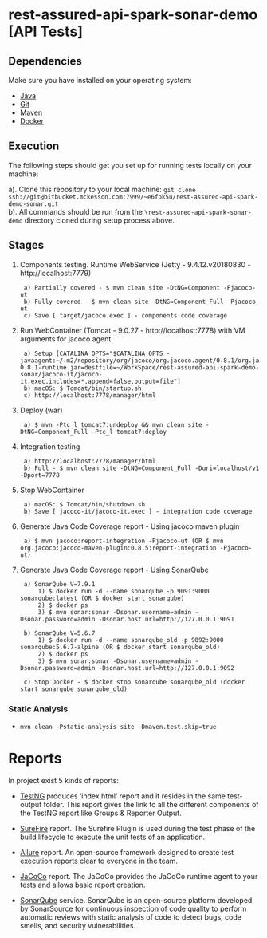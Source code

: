 # rest-assured-api-spark-sonar-demo [API Tests]


## Dependencies
Make sure you have installed on your operating system:<br/>
* [Java](http://www.java.com/) 
* [Git](https://git-scm.com/)
* [Maven](https://maven.apache.org/)
* [Docker](https://www.docker.com/)


## Execution
The following steps should get you set up for running tests locally on your machine:

a). Clone this repository to your local machine: `git clone ssh://git@bitbucket.mckesson.com:7999/~e6fpk5u/rest-assured-api-spark-demo-sonar.git`<br/>
b). All commands should be run from the `\rest-assured-api-spark-sonar-demo` directory cloned during setup process above.<br/>


## Stages
1. Components testing. Runtime WebService (Jetty - 9.4.12.v20180830 - http://localhost:7779)

		a) Partially covered - $ mvn clean site -DtNG=Component -Pjacoco-ut
		b) Fully covered - $ mvn clean site -DtNG=Component_Full -Pjacoco-ut
		c) Save [ target/jacoco.exec ] - components code coverage


2. Run WebContainer (Tomcat - 9.0.27 - http://localhost:7778) with VM arguments for jacoco agent

		a) Setup [CATALINA_OPTS="$CATALINA_OPTS -javaagent:~/.m2/repository/org/jacoco/org.jacoco.agent/0.8.1/org.jacoco.agent-0.8.1-runtime.jar=destfile=~/WorkSpace/rest-assured-api-spark-demo-sonar/jacoco-it/jacoco-it.exec,includes=*,append=false,output=file"]
		b) macOS: $ Tomcat/bin/startup.sh
		c) http://localhost:7778/manager/html

3. Deploy (war)

		a) $ mvn -Ptc_l tomcat7:undeploy && mvn clean site -DtNG=Component_Full -Ptc_l tomcat7:deploy

4. Integration testing
	
		a) http://localhost:7778/manager/html
		b) Full - $ mvn clean site -DtNG=Component_Full -Duri=localhost/v1 -Dport=7778

5. Stop WebContainer
	
		a) macOS: $ Tomcat/bin/shutdown.sh
		b) Save [ jacoco-it/jacoco-it.exec ] - integration code coverage

6. Generate Java Code Coverage report - Using jacoco maven plugin
	
		a) $ mvn jacoco:report-integration -Pjacoco-ut (OR $ mvn org.jacoco:jacoco-maven-plugin:0.8.5:report-integration -Pjacoco-ut)

7. Generate Java Code Coverage report - Using SonarQube

		a) SonarQube V=7.9.1
			1) $ docker run -d --name sonarqube -p 9091:9000 sonarqube:latest (OR $ docker start sonarqube)
			2) $ docker ps
			3) $ mvn sonar:sonar -Dsonar.username=admin -Dsonar.password=admin -Dsonar.host.url=http://127.0.0.1:9091

		b) SonarQube V=5.6.7 
			1) $ docker run -d --name sonarqube_old -p 9092:9000 sonarqube:5.6.7-alpine (OR $ docker start sonarqube_old)
			2) $ docker ps
			3) $ mvn sonar:sonar -Dsonar.username=admin -Dsonar.password=admin -Dsonar.host.url=http://127.0.0.1:9092
			
		c) Stop Docker - $ docker stop sonarqube sonarqube_old (docker start sonarqube sonarqube_old)


### Static Analysis

*	`mvn clean -Pstatic-analysis site -Dmaven.test.skip=true`


# Reports
In project exist 5 kinds of reports:

* [TestNG](http://testng.org/doc/documentation-main.html) produces ‘index.html‘ report and it resides in the same test-output folder. This report gives the link to all the different components of the TestNG report like Groups & Reporter Output.

* [SureFire](http://maven.apache.org/surefire/maven-surefire-plugin/) report. The Surefire Plugin is used during the test phase of the build lifecycle to execute the unit tests of an application.

* [Allure](http://allure.qatools.ru/) report. An open-source framework designed to create test execution reports clear to everyone in the team. 

* [JaCoCo](https://www.eclemma.org/) report. The JaCoCo provides the JaCoCo runtime agent to your tests and allows basic report creation. 

* [SonarQube](https://www.sonarqube.org/) service. SonarQube is an open-source platform developed by SonarSource for continuous inspection of code quality to perform automatic reviews with static analysis of code to detect bugs, code smells, and security vulnerabilities. 
